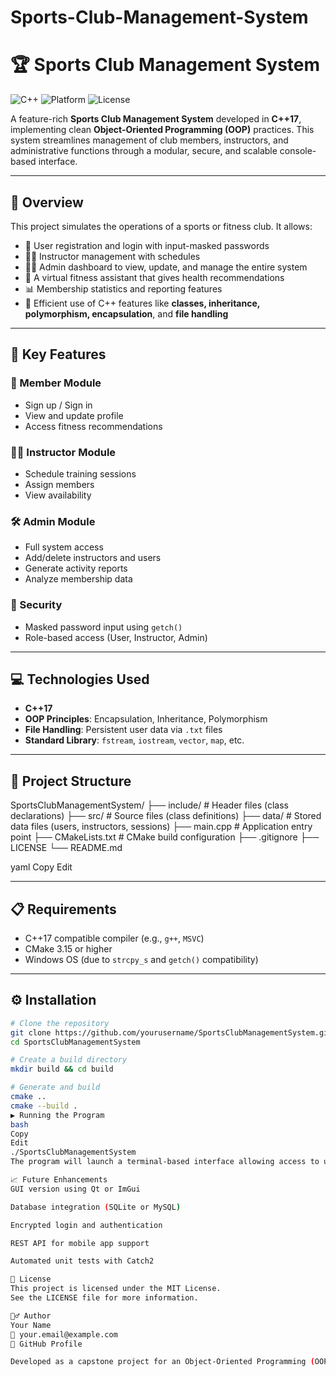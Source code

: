 # Sports-Club-Management-System
# 🏆 Sports Club Management System

![C++](https://img.shields.io/badge/C++-17-blue?logo=c%2B%2B)
![Platform](https://img.shields.io/badge/Platform-Windows-lightgrey)
![License](https://img.shields.io/badge/License-MIT-green)

A feature-rich **Sports Club Management System** developed in **C++17**, implementing clean **Object-Oriented Programming (OOP)** practices. This system streamlines management of club members, instructors, and administrative functions through a modular, secure, and scalable console-based interface.

---

## 🚀 Overview

This project simulates the operations of a sports or fitness club. It allows:

- 🔐 User registration and login with input-masked passwords
- 🧑‍🏫 Instructor management with schedules
- 🧑‍💼 Admin dashboard to view, update, and manage the entire system
- 🤖 A virtual fitness assistant that gives health recommendations
- 📊 Membership statistics and reporting features
- 🔄 Efficient use of C++ features like **classes, inheritance, polymorphism, encapsulation**, and **file handling**

---

## 🎯 Key Features

### 👤 Member Module
- Sign up / Sign in
- View and update profile
- Access fitness recommendations

### 🧑‍🏫 Instructor Module
- Schedule training sessions
- Assign members
- View availability

### 🛠️ Admin Module
- Full system access
- Add/delete instructors and users
- Generate activity reports
- Analyze membership data

### 🔐 Security
- Masked password input using `getch()`
- Role-based access (User, Instructor, Admin)

---

## 💻 Technologies Used

- **C++17**
- **OOP Principles**: Encapsulation, Inheritance, Polymorphism
- **File Handling**: Persistent user data via `.txt` files
- **Standard Library**: `fstream`, `iostream`, `vector`, `map`, etc.

---

## 🧱 Project Structure
SportsClubManagementSystem/
├── include/ # Header files (class declarations)
├── src/ # Source files (class definitions)
├── data/ # Stored data files (users, instructors, sessions)
├── main.cpp # Application entry point
├── CMakeLists.txt # CMake build configuration
├── .gitignore
├── LICENSE
└── README.md

yaml
Copy
Edit

---

## 📋 Requirements

- C++17 compatible compiler (e.g., `g++`, `MSVC`)
- CMake 3.15 or higher
- Windows OS (due to `strcpy_s` and `getch()` compatibility)

---

## ⚙️ Installation

```bash
# Clone the repository
git clone https://github.com/yourusername/SportsClubManagementSystem.git
cd SportsClubManagementSystem

# Create a build directory
mkdir build && cd build

# Generate and build
cmake ..
cmake --build .
▶️ Running the Program
bash
Copy
Edit
./SportsClubManagementSystem
The program will launch a terminal-based interface allowing access to user, instructor, and admin modules.

📈 Future Enhancements
GUI version using Qt or ImGui

Database integration (SQLite or MySQL)

Encrypted login and authentication

REST API for mobile app support

Automated unit tests with Catch2

📄 License
This project is licensed under the MIT License.
See the LICENSE file for more information.

🙋‍♂️ Author
Your Name
📧 your.email@example.com
🔗 GitHub Profile

Developed as a capstone project for an Object-Oriented Programming (OOP) course, demonstrating real-world application of C++ design patterns, encapsulation, inheritance, and polymorphis

